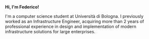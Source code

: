 **Hi, I'm Federico!**

I'm a computer science student at Università di Bologna. I previously worked as an Infrastructure Engineer, acquiring more than 2 years of professional experience in design and implementation of modern infrastructure solutions for large enterprises.
